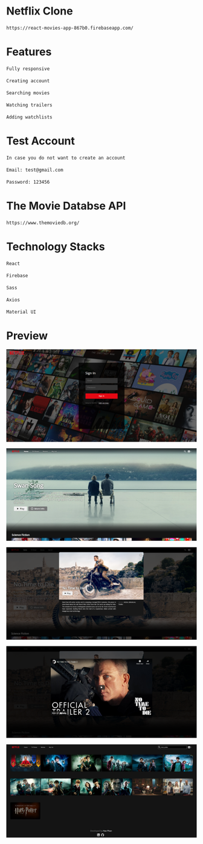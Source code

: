 # Netflix Clone
	
	https://react-movies-app-867b0.firebaseapp.com/

# Features

	Fully responsive

	Creating account

	Searching movies

	Watching trailers

	Adding watchlists

# Test Account

	In case you do not want to create an account

	Email: test@gmail.com

	Password: 123456

# The Movie Databse API

	https://www.themoviedb.org/
 
# Technology Stacks

	React

	Firebase
	
	Sass
	
	Axios
	
	Material UI

# Preview

![login](src/images/login.png)

![homepage](src/images/homepage.png)

![modal](src/images/modal.png)

![video](src/images/video.png)

![search](src/images/search.png)
